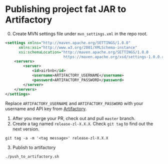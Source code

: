 # Publishing project fat JAR to Artifactory

0. Create MVN settings file under `mvn_settings.xml` in the repo root.

``` xml
<settings xmlns="http://maven.apache.org/SETTINGS/1.0.0"
      xmlns:xsi="http://www.w3.org/2001/XMLSchema-instance"
      xsi:schemaLocation="http://maven.apache.org/SETTINGS/1.0.0
                          https://maven.apache.org/xsd/settings-1.0.0.xsd">
    <servers>
        <server>
            <id>airbnb</id>
            <username>ARTIFACTORY_USERNAME</username>
            <password>ARTIFACTORY_PASSWORD</password>
        </server>
    </servers>
</settings>
```

Replace `ARTIFACTORY_USERNAME` and `ARTIFACTORY_PASSWORD` with your username and API key from [Artifactory](https://artifactory.d.musta.ch/artifactory/webapp/#/profile).

1. After you merge your PR, check out and pull `master` branch.
2. Create a tag named `release-zl-X.X.X`. Check `git tag` to find out the next version.

``` shell
git tag -a -m '<tag message>' release-zl-X.X.X
```

3. Publish to artifactory

``` shell
./push_to_artifactory.sh
```
